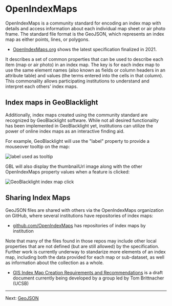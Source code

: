 # OpenIndexMaps

OpenIndexMaps is a community standard for encoding an index map with details and access information about each individual map sheet or air photo frame.  The standard file format is the GeoJSON, which represents an index map as either points, lines, or polygons.

- [OpenIndexMaps.org](https://openindexmaps.org/specification/1.0.0) shows the latest specification finalized in 2021.

It describes a set of common properties that can be used to describe each item (map or air photo) in an index map.  The key is for each index map to use the same element names (also known as fields or column headers in an attribute table) and values (the terms entered into the cells in that column).  This commonality allows participating institutions to understand and interpret each others' index maps.

## Index maps in GeoBlacklight

Additionally, index maps created using the community standard are recognized by GeoBlacklight software.  While not all desired functionality has been implemented in GeoBlacklight yet, institutions can utilize the power of online index maps as an interactive finding aid.

For example, GeoBlacklight will use the "label" property to provide a mouseover tooltip on the map:

![label used as tooltip](https://kgjenkins.github.io/openindexmaps-workshop/image/label-tooltip.png)

GBL will also display the thumbnailUrl image along with the other OpenIndexMaps property values when a feature is clicked:

![GeoBlacklight index map click](https://kgjenkins.github.io/openindexmaps-workshop/image/gbl-click.png)


## Sharing Index Maps

GeoJSON files are shared with others via the OpenIndexMaps organization on GitHub, where several institutions have repositories of index maps:

- [github.com/OpenIndexMaps](https://github.com/OpenIndexMaps) has repositories of index maps by institution

Note that many of the files found in those repos may include other local properties that are not defined (but are still allowed) by the specification.  Further work is currently underway to standarize more elements of an index map, including both the data provided for each map or sub-dataset, as well as information about the collection as a whole.

- [GIS Index Map Creation Requirements and Recommendations](https://docs.google.com/document/d/1GS1_4JmgUkZcehiG1qEyQB3e6mRQ7jdGC7rpyesZqIw/edit) is a draft document currently being developed by a group led by Tom Brittnacher (UCSB)

----

Next: [GeoJSON](geojson)
